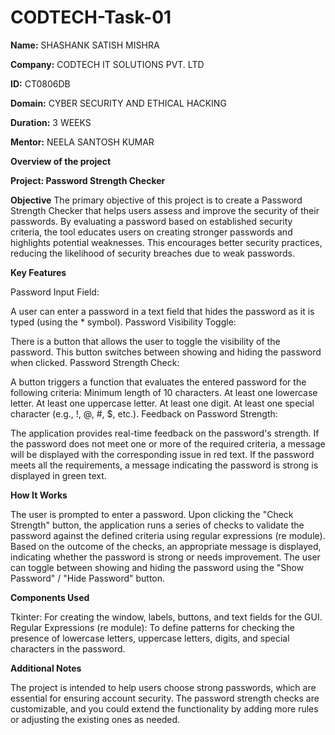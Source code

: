 # CODTECH-Task-01

**Name:** SHASHANK SATISH MISHRA

**Company:** CODTECH IT SOLUTIONS PVT. LTD

**ID:** CT0806DB

**Domain:** CYBER SECURITY AND ETHICAL HACKING

**Duration:** 3 WEEKS

**Mentor:** NEELA SANTOSH KUMAR

**Overview of the project**

**Project: Password Strength Checker**

**Objective**
The primary objective of this project is to create a Password Strength Checker that helps users assess and improve the security of their passwords. By evaluating a password based on established security criteria, the tool educates users on creating stronger passwords and highlights potential weaknesses. This encourages better security practices, reducing the likelihood of security breaches due to weak passwords.

**Key Features**

Password Input Field:

A user can enter a password in a text field that hides the password as it is typed (using the * symbol).
Password Visibility Toggle:

There is a button that allows the user to toggle the visibility of the password. This button switches between showing and hiding the password when clicked.
Password Strength Check:

A button triggers a function that evaluates the entered password for the following criteria:
Minimum length of 10 characters.
At least one lowercase letter.
At least one uppercase letter.
At least one digit.
At least one special character (e.g., !, @, #, $, etc.).
Feedback on Password Strength:

The application provides real-time feedback on the password's strength. If the password does not meet one or more of the required criteria, a message will be displayed with the corresponding issue in red text.
If the password meets all the requirements, a message indicating the password is strong is displayed in green text.

**How It Works**

The user is prompted to enter a password.
Upon clicking the "Check Strength" button, the application runs a series of checks to validate the password against the defined criteria using regular expressions (re module).
Based on the outcome of the checks, an appropriate message is displayed, indicating whether the password is strong or needs improvement.
The user can toggle between showing and hiding the password using the "Show Password" / "Hide Password" button.

**Components Used**

Tkinter: For creating the window, labels, buttons, and text fields for the GUI.
Regular Expressions (re module): To define patterns for checking the presence of lowercase letters, uppercase letters, digits, and special characters in the password.

**Additional Notes**

The project is intended to help users choose strong passwords, which are essential for ensuring account security.
The password strength checks are customizable, and you could extend the functionality by adding more rules or adjusting the existing ones as needed.

